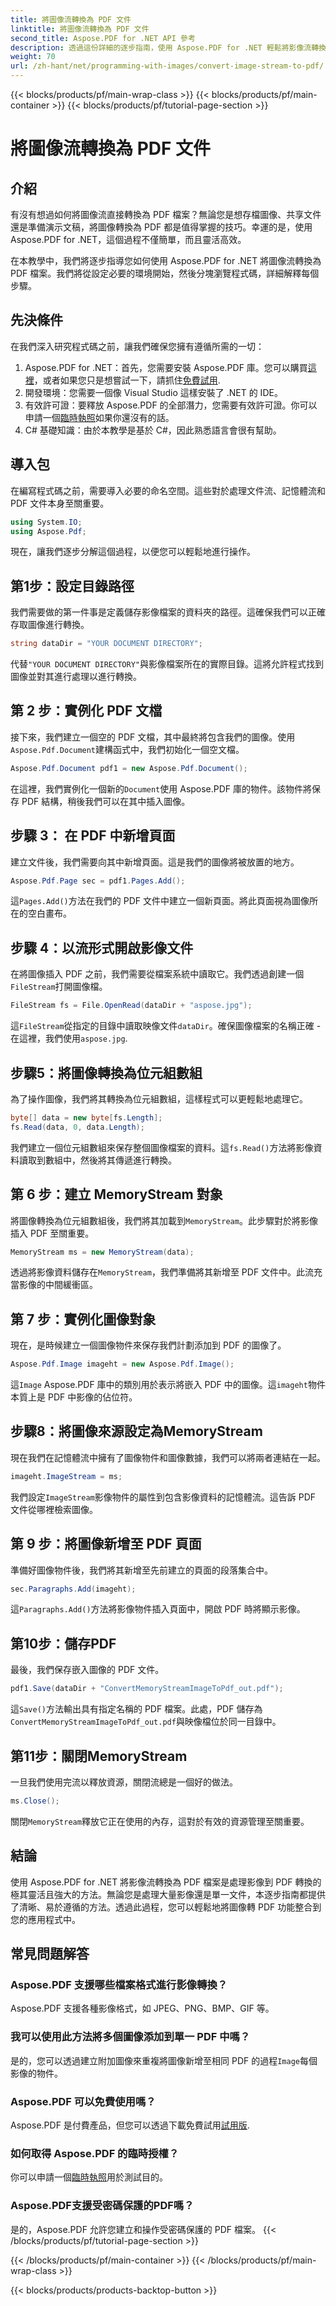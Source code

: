 ```yaml
---
title: 將圖像流轉換為 PDF 文件
linktitle: 將圖像流轉換為 PDF 文件
second_title: Aspose.PDF for .NET API 參考
description: 透過這份詳細的逐步指南，使用 Aspose.PDF for .NET 輕鬆將影像流轉換為 PDF。了解如何輕鬆處理影像到 PDF 的轉換。
weight: 70
url: /zh-hant/net/programming-with-images/convert-image-stream-to-pdf/
---
```


{{< blocks/products/pf/main-wrap-class >}}
{{< blocks/products/pf/main-container >}}
{{< blocks/products/pf/tutorial-page-section >}}

# 將圖像流轉換為 PDF 文件

## 介紹

有沒有想過如何將圖像流直接轉換為 PDF 檔案？無論您是想存檔圖像、共享文件還是準備演示文稿，將圖像轉換為 PDF 都是值得掌握的技巧。幸運的是，使用 Aspose.PDF for .NET，這個過程不僅簡單，而且靈活高效。

在本教學中，我們將逐步指導您如何使用 Aspose.PDF for .NET 將圖像流轉換為 PDF 檔案。我們將從設定必要的環境開始，然後分塊瀏覽程式碼，詳細解釋每個步驟。

## 先決條件

在我們深入研究程式碼之前，讓我們確保您擁有遵循所需的一切：

1.  Aspose.PDF for .NET：首先，您需要安裝 Aspose.PDF 庫。您可以購買[這裡](https://purchase.aspose.com/buy)，或者如果您只是想嘗試一下，請抓住[免費試用](https://releases.aspose.com/pdf/net/).
2. 開發環境：您需要一個像 Visual Studio 這樣安裝了 .NET 的 IDE。
3. 有效許可證：要釋放 Aspose.PDF 的全部潛力，您需要有效許可證。你可以申請一個[臨時執照](https://purchase.aspose.com/temporary-license/)如果你還沒有的話。
4. C# 基礎知識：由於本教學是基於 C#，因此熟悉語言會很有幫助。

## 導入包

在編寫程式碼之前，需要導入必要的命名空間。這些對於處理文件流、記憶體流和 PDF 文件本身至關重要。

```csharp
using System.IO;
using Aspose.Pdf;
```

現在，讓我們逐步分解這個過程，以便您可以輕鬆地進行操作。

## 第1步：設定目錄路徑

我們需要做的第一件事是定義儲存影像檔案的資料夾的路徑。這確保我們可以正確存取圖像進行轉換。

```csharp
string dataDir = "YOUR DOCUMENT DIRECTORY";
```

代替`"YOUR DOCUMENT DIRECTORY"`與影像檔案所在的實際目錄。這將允許程式找到圖像並對其進行處理以進行轉換。

## 第 2 步：實例化 PDF 文檔

接下來，我們建立一個空的 PDF 文檔，其中最終將包含我們的圖像。使用`Aspose.Pdf.Document`建構函式中，我們初始化一個空文檔。

```csharp
Aspose.Pdf.Document pdf1 = new Aspose.Pdf.Document();
```

在這裡，我們實例化一個新的`Document`使用 Aspose.PDF 庫的物件。該物件將保存 PDF 結構，稍後我們可以在其中插入圖像。

## 步驟 3： 在 PDF 中新增頁面

建立文件後，我們需要向其中新增頁面。這是我們的圖像將被放置的地方。

```csharp
Aspose.Pdf.Page sec = pdf1.Pages.Add();
```

這`Pages.Add()`方法在我們的 PDF 文件中建立一個新頁面。將此頁面視為圖像所在的空白畫布。

## 步驟 4：以流形式開啟影像文件

在將圖像插入 PDF 之前，我們需要從檔案系統中讀取它。我們透過創建一個`FileStream`打開圖像檔。

```csharp
FileStream fs = File.OpenRead(dataDir + "aspose.jpg");
```

這`FileStream`從指定的目錄中讀取映像文件`dataDir`。確保圖像檔案的名稱正確 - 在這裡，我們使用`aspose.jpg`.

## 步驟5：將圖像轉換為位元組數組

為了操作圖像，我們將其轉換為位元組數組，這樣程式可以更輕鬆地處理它。

```csharp
byte[] data = new byte[fs.Length];
fs.Read(data, 0, data.Length);
```

我們建立一個位元組數組來保存整個圖像檔案的資料。這`fs.Read()`方法將影像資料讀取到數組中，然後將其傳遞進行轉換。

## 第 6 步：建立 MemoryStream 對象

將圖像轉換為位元組數組後，我們將其加載到`MemoryStream`。此步驟對於將影像插入 PDF 至關重要。

```csharp
MemoryStream ms = new MemoryStream(data);
```

透過將影像資料儲存在`MemoryStream`，我們準備將其新增至 PDF 文件中。此流充當影像的中間緩衝區。

## 第 7 步：實例化圖像對象

現在，是時候建立一個圖像物件來保存我們計劃添加到 PDF 的圖像了。

```csharp
Aspose.Pdf.Image imageht = new Aspose.Pdf.Image();
```

這`Image` Aspose.PDF 庫中的類別用於表示將嵌入 PDF 中的圖像。這`imageht`物件本質上是 PDF 中影像的佔位符。

## 步驟8：將圖像來源設定為MemoryStream

現在我們在記憶體流中擁有了圖像物件和圖像數據，我們可以將兩者連結在一起。

```csharp
imageht.ImageStream = ms;
```

我們設定`ImageStream`影像物件的屬性到包含影像資料的記憶體流。這告訴 PDF 文件從哪裡檢索圖像。

## 第 9 步：將圖像新增至 PDF 頁面

準備好圖像物件後，我們將其新增至先前建立的頁面的段落集合中。

```csharp
sec.Paragraphs.Add(imageht);
```

這`Paragraphs.Add()`方法將影像物件插入頁面中，開啟 PDF 時將顯示影像。

## 第10步：儲存PDF

最後，我們保存嵌入圖像的 PDF 文件。

```csharp
pdf1.Save(dataDir + "ConvertMemoryStreamImageToPdf_out.pdf");
```

這`Save()`方法輸出具有指定名稱的 PDF 檔案。此處，PDF 儲存為`ConvertMemoryStreamImageToPdf_out.pdf`與映像檔位於同一目錄中。

## 第11步：關閉MemoryStream

一旦我們使用完流以釋放資源，關閉流總是一個好的做法。

```csharp
ms.Close();
```

關閉`MemoryStream`釋放它正在使用的內存，這對於有效的資源管理至關重要。

## 結論

使用 Aspose.PDF for .NET 將影像流轉換為 PDF 檔案是處理影像到 PDF 轉換的極其靈活且強大的方法。無論您是處理大量影像還是單一文件，本逐步指南都提供了清晰、易於遵循的方法。透過此過程，您可以輕鬆地將圖像轉 PDF 功能整合到您的應用程式中。

## 常見問題解答

### Aspose.PDF 支援哪些檔案格式進行影像轉換？
Aspose.PDF 支援各種影像格式，如 JPEG、PNG、BMP、GIF 等。

### 我可以使用此方法將多個圖像添加到單一 PDF 中嗎？
是的，您可以透過建立附加圖像來重複將圖像新增至相同 PDF 的過程`Image`每個影像的物件。

### Aspose.PDF 可以免費使用嗎？
 Aspose.PDF 是付費產品，但您可以透過下載免費試用[試用版](https://releases.aspose.com/pdf/net/).

### 如何取得 Aspose.PDF 的臨時授權？
你可以申請一個[臨時執照](https://purchase.aspose.com/temporary-license/)用於測試目的。

### Aspose.PDF支援受密碼保護的PDF嗎？
是的，Aspose.PDF 允許您建立和操作受密碼保護的 PDF 檔案。
{{< /blocks/products/pf/tutorial-page-section >}}

{{< /blocks/products/pf/main-container >}}
{{< /blocks/products/pf/main-wrap-class >}}

{{< blocks/products/products-backtop-button >}}
